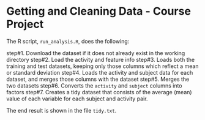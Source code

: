 # Getting and Cleaning Data - Course Project


The R script, `run_analysis.R`, does the following:

step#1. Download the dataset if it does not already exist in the working directory
step#2. Load the activity and feature info
step#3. Loads both the training and test datasets, keeping only those columns which
   reflect a mean or standard deviation
step#4. Loads the activity and subject data for each dataset, and merges those
   columns with the dataset
step#5. Merges the two datasets
step#6. Converts the `activity` and `subject` columns into factors
step#7. Creates a tidy dataset that consists of the average (mean) value of each
   variable for each subject and activity pair.

The end result is shown in the file `tidy.txt`.
